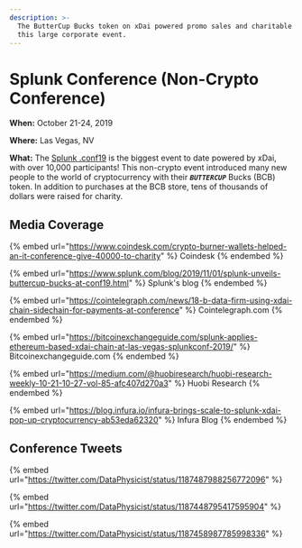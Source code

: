 ```yaml
---
description: >-
  The ButterCup Bucks token on xDai powered promo sales and charitable giving at
  this large corporate event.
---
```


# Splunk Conference (Non-Crypto Conference)

**When:** October 21-24, 2019

**Where:** Las Vegas, NV

**What:** The [Splunk .conf19](https://conf.splunk.com/) is the biggest event to date powered by xDai, with over 10,000 participants! This non-crypto event introduced many new people to the world of cryptocurrency with their _**`BUTTERCUP`**_ Bucks (BCB) token.  In addition to purchases at the BCB store, tens of thousands of dollars were raised for charity.

## Media Coverage

{% embed url="https://www.coindesk.com/crypto-burner-wallets-helped-an-it-conference-give-40000-to-charity" %}
Coindesk
{% endembed %}

{% embed url="https://www.splunk.com/blog/2019/11/01/splunk-unveils-buttercup-bucks-at-conf19.html" %}
Splunk's blog
{% endembed %}

{% embed url="https://cointelegraph.com/news/18-b-data-firm-using-xdai-chain-sidechain-for-payments-at-conference" %}
Cointelegraph.com
{% endembed %}

{% embed url="https://bitcoinexchangeguide.com/splunk-applies-ethereum-based-xdai-chain-at-las-vegas-splunkconf-2019/" %}
Bitcoinexchangeguide.com
{% endembed %}

{% embed url="https://medium.com/@huobiresearch/huobi-research-weekly-10-21-10-27-vol-85-afc407d270a3" %}
Huobi Research
{% endembed %}

{% embed url="https://blog.infura.io/infura-brings-scale-to-splunk-xdai-pop-up-cryptocurrency-ab53eda62320" %}
Infura Blog
{% endembed %}



## Conference Tweets

{% embed url="https://twitter.com/DataPhysicist/status/1187487988256772096" %}

{% embed url="https://twitter.com/DataPhysicist/status/1187448795417595904" %}

{% embed url="https://twitter.com/DataPhysicist/status/1187458987785998336" %}



